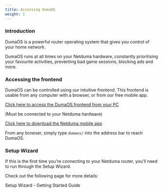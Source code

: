 ```yaml
---
title: Accessing DumaOS
weight: 1
---
```

### Introduction

DumaOS is a powerful router operating system that gives you control of your home network.

DumaOS runs at all times on your Netduma hardware, constantly prioritising your favourite activities, preventing bad game sessions, blocking ads and more.

### Accessing the frontend

DumaOS can be controlled using our intuitive frontend. This frontend is usable from any computer with a browser, or from our free mobile app.

[Click here to access the DumaOS frontend from your PC](http://dumaos/)

(Must be connected to your Netduma hardware)

[Click here to download the Netduma mobile app]([https://mobile.dumaos.com/](https://mobile.dumaos.com/))

From any browser, simply type `dumaos/` into the address bar to reach DumaOS.

### Setup Wizard

If this is the first time you're connecting to your Netduma router, you'll need to run through the Setup Wizard.

Check out the following page for more details:

Setup Wizard - Getting Started Guide
